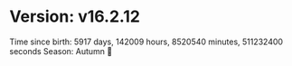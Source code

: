 # Version: v16.2.12
Time since birth: 5917 days, 142009 hours, 8520540 minutes, 511232400 seconds
Season: Autumn 🍁
